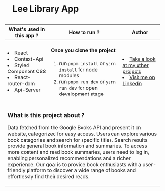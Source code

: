 <div id="user-content-toc">
  <ul align="left">
    <summary><h1 style="display: inline-block">Lee Library App</h1></summary>
  </ul>
</div>

<table>
   <thead>
        <tr>
            <th>What's used in this app ?</th>
            <th>How to run ?</th>
            <th>Author</th>
        </tr>
    </thead>
  <tbody>
  <tr>
    <td> <li> React  <li> Context-Api <li> Styled Component CSS <li>React-router-dom <li>Api-Server  </td>
    <td>  <h4>Once you clone the project</h4>  
      
 1) run  `pnpm install`  or `yarn install` for node modules
 2) run `pnpm run dev` or `yarn run dev` for open development stage
    
   </td>
    <td> <li> <a href="https://github.com/kamilarici">Take a look at my other projects</a> <li> <a href="https://www.linkedin.com/in/kamil-arici/">Visit me on Linkedin</a> 
  </tr>
  <tr>
    <td colspan="3"><h3>What is this project about ?</h3> 
<p>
Data fetched from the Google Books API and present it on website, categorized for easy access. Users can explore various book categories and search for specific titles. Search results provide general book information and summaries. To access more content and read book summaries, users need to log in, enabling personalized recommendations and a richer experience. Our goal is to provide book enthusiasts with a user-friendly platform to discover a wide range of books and effortlessly find their desired reads.
</p>
